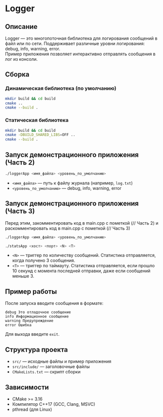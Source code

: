 # Logger

## Описание

Logger — это многопоточная библиотека для логирования сообщений в файл или по сети. Поддерживает различные уровни логирования: debug, info, warning, error.  
Пример приложения позволяет интерактивно отправлять сообщения в лог из консоли.

## Сборка

### Динамическая библиотека (по умолчанию)

```sh
mkdir build && cd build
cmake ..
cmake --build .
```

### Статическая библиотека

```sh
mkdir build && cd build
cmake -DBUILD_SHARED_LIBS=OFF ..
cmake --build .
```

## Запуск демонстрационного приложения (Часть 2)

```sh
./loggerApp <имя_файла> <уровень_по_умолчанию>
```
- `<имя_файла>` — путь к файлу журнала (например, `log.txt`)
- `<уровень_по_умолчанию>` — debug, info, warning, error

## Запуск демонстрационного приложения (Часть 3)
Перед этим, закомментировать код в main.cpp c пометкой (// Часть 2)
и раскомментировать код в main.cpp c пометкой (// Часть 3)
```sh
./loggerApp <имя_файла> <уровень_по_умолчанию>
```
```sh
./statsApp <хост> <порт> <N> <T>
```
- `<N>` — триггер по количеству сообщений. Статистика отправляется, когда получено 3 сообщения.
- `<T>` — триггер по таймауту. Статистика отправляется, если прошло 10 секунд с момента последней отправки, даже если сообщений меньше 3.
## Пример работы

После запуска вводите сообщения в формате:
```
debug Это отладочное сообщение
info Информационное сообщение
warning Предупреждение
error Ошибка
```
Для выхода введите `exit`.

## Структура проекта

- `src/` — исходные файлы и пример приложения
- `src/include/` — заголовочные файлы 
- `CMakeLists.txt` — скрипт сборки

## Зависимости

- CMake >= 3.16
- Компилятор C++17 (GCC, Clang, MSVC)
- pthread (для Linux)
